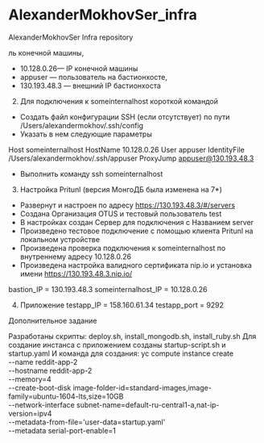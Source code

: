 # AlexanderMokhovSer_infra
AlexanderMokhovSer Infra repository

ль конечной машины,
- 10.128.0.26— IP конечной машины
- appuser — пользователь на бастионхосте,
- 130.193.48.3 — внешний IP бастионхоста


2. Для подключения к someinternalhost короткой командой

- Создать файл конфигурации SSH (если отсутствует) по пути /Users/alexandermokhov/.ssh/config
- Указать в нем следующие параметры

Host someinternalhost
    HostName      10.128.0.26
    User          appuser
    IdentityFile  /Users/alexandermokhov/.ssh/appuser
    ProxyJump     appuser@130.193.48.3

- Выполнить команду ssh someinternalhost

3. Настройка Pritunl (версия МонгоДБ была изменена на 7*)
- Развернут и настроен по адресу https://130.193.48.3/#/servers
- Создана Организация OTUS и тестовый пользователь test
- В настройках создан Сервер для подключения c Названием server
- Произведено тестовое подключение с помощью клиента Pritunl на локальном устройстве
- Произведена проверка подключения к someinternalhost по внутреннему адресу 10.128.0.26
- Произведена настройка валидного сертификата nip.io и установка имени https://130.193.48.3.nip.io/

bastion_IP = 130.193.48.3
someinternalhost_IP = 10.128.0.26

4. Приложение
testapp_IP = 158.160.61.34
testapp_port = 9292

Дополнительное задание

Разработаны скрипты:
deploy.sh, install_mongodb.sh, install_ruby.sh
Для создание инстанса с приложением созданы startup-script.sh и startup.yaml
И команда для создания:
yc compute instance create \
   --name reddit-app-2 \
   --hostname reddit-app-2 \
   --memory=4 \
   --create-boot-disk image-folder-id=standard-images,image-family=ubuntu-1604-lts,size=10GB \
   --network-interface subnet-name=default-ru-central1-a,nat-ip-version=ipv4 \
   --metadata-from-file='user-data=startup.yaml' \
   --metadata serial-port-enable=1

